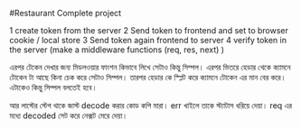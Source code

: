 
#Restaurant Complete project 

1 create token from the server
2 Send token to frontend and set to browser cookie / local store
3 Send token again frontend to server
4 verify token in the server (make a middleware functions (req, res, next) )
 
 
এরপর টেকেন দেখার জন্য মিডলওয়ার ফাংশন কিভাবে লিখে সেটাও কিন্তু সিম্পল। এরপর ভিতরে হেডার থেকে ক্যামনে টোকেন টা আছে কিনা চেক করে সেটাও সিম্পল। তারপর হেডার কে স্প্লিট করে ক্যামনে টোকেন এর মান বের করে। এটাকেও কিন্তু সিম্পল বলতেই হবে। 

আর লাস্টের স্টেপ থাকে জাস্ট decode করার কোড কপি মারা। err খাইলে তাকে স্ট্যাটাস ধরিয়ে দেয়া। req এর মধ্যে decoded সেট করে নেক্সট মেরে দেয়া। 
